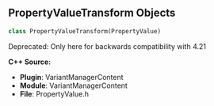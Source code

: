 ## PropertyValueTransform Objects

```python
class PropertyValueTransform(PropertyValue)
```

Deprecated: Only here for backwards compatibility with 4.21

**C++ Source:**

- **Plugin**: VariantManagerContent
- **Module**: VariantManagerContent
- **File**: PropertyValue.h

<a id="unreal.PropertyValueVisibility"></a>